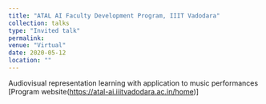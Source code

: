```yaml
---
title: "ATAL AI Faculty Development Program, IIIT Vadodara"
collection: talks
type: "Invited talk"
permalink: 
venue: "Virtual"
date: 2020-05-12
location: ""
---
```


Audiovisual representation learning with application to music performances [Program website(https://atal-ai.iiitvadodara.ac.in/home)]
